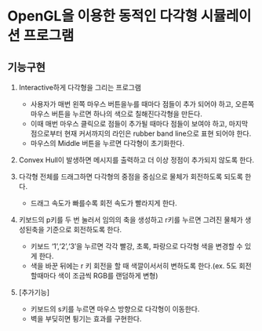 # OpenGL을 이용한 동적인 다각형 시뮬레이션 프로그램


## 기능구현
1. Interactive하게 다각형을 그리는 프로그램
    -   사용자가 매번 왼쪽 마우스 버튼을누를 때마다 점들이 추가 되어야 하고, 오른쪽 마우스 버튼을 누르면 하나의 색으로 칠해진다각형을 만든다.
    -   이때 매번 마우스 클릭으로 점들이 추가될 때마다 점들이 보여야 하고, 마지막 점으로부터 현재 커서까지의 라인은 rubber band line으로 표현 되어야 한다.
    -   마우스의 Middle 버튼을 누르면 다각형이 초기화한다.
2. Convex Hull이 발생하면 메시지를 출력하고 더 이상 정점이 추가되지 않도록 한다.
3. 다각형 전체를 드래그하면 다각형의 중점을 중심으로 물체가 회전하도록 되도록 한다.
    - 드래그 속도가 빠를수록 회전 속도가 빨라지게 한다.
4. 키보드의 p키를 두 번 눌러서 임의의 축을 생성하고 r키를 누르면 그려진 물체가 생성된축을 기준으로 회전하도록 한다.
    - 키보드 ‘1’,‘2’,‘3’을 누르면 각각 빨강, 초록, 파랑으로 다각형 색을 변경할 수 있게 한다.
    - 색을 바꾼 뒤에는 r 키 회전을 할 때 색깔이서서히 변하도록 한다.(ex. 5도 회전 할때마다 색이 조금씩 RGB를 랜덤하게 변형)

5. [추가기능]
    - 키보드의 s키를 누르면 마우스 방향으로 다각형이 이동한다.
    - 벽을 부딪히면 튕기는 효과를 구현한다.
